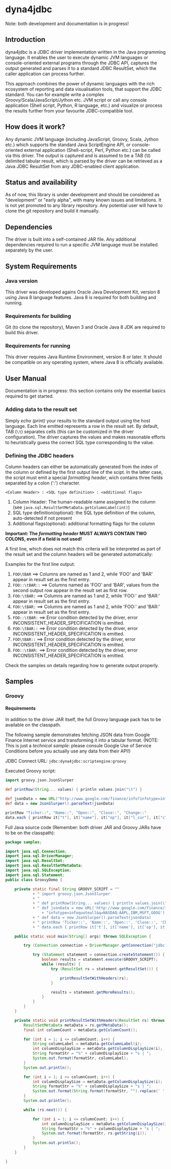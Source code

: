 # dyna4jdbc

Note: both development and documentation is in progress!

## Introduction

dyna4jdbc is a JDBC driver implementation written in the Java programming language. It enables the user to execute dynamic JVM languages or console-oriented external programs through the JDBC API, captures the output generated and parses it to a standard JDBC ResultSet, which the caller application can process further. 

This approach combines the power of dynamic languages with the rich ecosystem of reporting and data visualisation tools, that support the JDBC standard. You can for example write a complex Groovy/Scala/JavaScript/Jython etc. JVM script or call any console application (Shell script, Python, R language, etc.) and visualize or process the results further from your favourite JDBC-compatible tool. 

## How does it work?

Any dynamic JVM language (including JavaScript, Groovy, Scala, Jython etc.)  which supports the standard Java ScriptEngine API, or console-oriented external application (Shell-script, Perl, Python etc.) can be called via this driver. The output is captured and is assumed to be a TAB (\t) delimited tabular result, which is parsed by the driver can be retrieved as a Java JDBC ResultSet from any JDBC-enabled client application. 

## Status and availability

As of now, this library is under development and should be considered as "development" or "early alpha", with many known issues and limitations. It is not yet promoted to any library repository. Any potential user will have to clone the git repository and build it manually.  

## Dependencies

The driver is built into a self-contained JAR file. Any additional dependencies required to run a specific JVM language must be installed separately by the user. 

## System Requirements

### Java version

This driver was developed agains Oracle Java Development Kit, version 8 using Java 8 language features. Java 8 is required for both building and running.

### Requirements for building 

Git (to clone the repository), Maven 3 and Oracle Java 8 JDK are required to build this driver.

### Requirements for running

This driver requires Java Runtime Environment, version 8 or later. It should be compatible on any operating system, where Java 8 is officially available. 

## User Manual

Documentation is in progress: this section contains only the essential basics required to get started. 

### Adding data to the result set

Simply *echo (print)* your results to the standard output using the host language. Each line emitted represents a row in the result set. By default, TAB (`\t`) separates cells (this can be customized in the driver configuration). The driver captures the values and makes reasonable efforts to heuristically guess the correct SQL type corresponding to the value. 

### Defining the JDBC headers

Column headers can either be automatically generated from the index of the column or defined by the first output line of the scipt. In the latter case, the script must emit a special _formatting header_, wich contains three fields separated by a colon (':') character.

`<Column Header> : <SQL type definition> : <additional flags>`

1. Column Header: The human-readable name assigned to the column (see `java.sql.ResultSetMetaData.getColumnLabel(int)`)
2. SQL type definition(optional): the SQL type definition of the column, auto-detected if not present
3. Additional flags(optional): additional formatting flags for the column

**Important: The _formatting header_ MUST ALWAYS CONTAIN TWO COLONS, even if a field is not used!**

A first line, which does not match this criteria will be interpreted as part of the result set and the column headers will be generated automatically:

Examples for the first line output:

1. `FOO\tBAR` ==> Columns are named as 1 and 2, while 'FOO' and 'BAR' appear in result set as the first entry.
2. `FOO::\tBAR::` ==> Columns named as 'FOO' and 'BAR', values from the second output row appear in the result set as first row. 
3. `FOO:\tBAR:` ==> Columns are named as 1 and 2, while 'FOO:' and 'BAR:' appear in result set as the first entry.
4. `FOO:\tBAR:` ==> Columns are named as 1 and 2, while 'FOO:' and 'BAR:' appear in result set as the first entry.
5. `FOO::\tBAR:` ==> Error condition detected by the driver, error INCONSISTENT_HEADER_SPECIFICATION is emitted.
6. `FOO:\tBAR::` ==> Error condition detected by the driver, error INCONSISTENT_HEADER_SPECIFICATION is emitted.
7. `FOO\tBAR::` ==> Error condition detected by the driver, error INCONSISTENT_HEADER_SPECIFICATION is emitted.
8. `FOO::\tBAR:` ==> Error condition detected by the driver, error INCONSISTENT_HEADER_SPECIFICATION is emitted.

Check the samples on details regarding how to generate output properly.

## Samples

### Groovy 

#### Requirements 

In addition to the driver JAR itself, the full Groovy language pack has to be available on the classpath.

The following sample demonstrates fetching JSON data from Google Finance Internet service and transforming it into a tabular format. (NOTE: This is just a *technical sample*: please consule Google Use of Service Conditions before you actually use any data from their API!) 

JDBC Connect URL: `jdbc:dyna4jdbc:scriptengine:groovy`

Executed Groovy script:

```groovy
import groovy.json.JsonSlurper

def printRow(String... values) { println values.join("\t") }

def jsonData = new URL("http://www.google.com/finance/info?infotype=infoquoteall&q=NASDAQ:AAPL,IBM,MSFT,GOOG").text.replaceFirst("//", "")
def data = new JsonSlurper().parseText(jsonData)

printRow "Ticker::", "Name::", "Open::", "Close::", "Change::"
data.each { printRow it["t"], it["name"], it["op"], it["l_cur"], it["c"] }
```

Full Java source code (Remember: both driver JAR and Groovy JARs have to be on the classpath):

```java
package samples;

import java.sql.Connection;
import java.sql.DriverManager;
import java.sql.ResultSet;
import java.sql.ResultSetMetaData;
import java.sql.SQLException;
import java.sql.Statement;
public class GroovyDemo {

    private static final String GROOVY_SCRIPT = ""
            + "	import groovy.json.JsonSlurper														\n"
            + "																						\n"
            + " def printRow(String... values) { println values.join(\"\t\") }						\n"
            + " def jsonData = new URL('http://www.google.com/finance/info?"
                + "infotype=infoquoteall&q=NASDAQ:AAPL,IBM,MSFT,GOOG').text.replaceFirst('//', '')	\n"
            + " def data = new JsonSlurper().parseText(jsonData)									\n"
            + " printRow 'Ticker::', 'Name::', 'Open::', 'Close::', 'Change::'						\n"
            + " data.each { printRow it['t'], it['name'], it['op'], it['l_cur'], it['c'] } 			\n";

    public static void main(String[] args) throws SQLException {

        try (Connection connection = DriverManager.getConnection("jdbc:dyna4jdbc:scriptengine:groovy")) {

            try (Statement statement = connection.createStatement()) {
                boolean results = statement.execute(GROOVY_SCRIPT);
                while (results) {
                    try (ResultSet rs = statement.getResultSet()) {

                        printResultSetWithHeaders(rs);
                    }

                    results = statement.getMoreResults();
                }
            }
        }
    }

    private static void printResultSetWithHeaders(ResultSet rs) throws SQLException {
        ResultSetMetaData metaData = rs.getMetaData();
        final int columnCount = metaData.getColumnCount();

        for (int i = 1; i <= columnCount; i++) {
            String columnLabel = metaData.getColumnLabel(i);
            int columnDisplaySize = metaData.getColumnDisplaySize(i);
            String formatStr = "%" + columnDisplaySize + "s | ";
            System.out.format(formatStr, columnLabel);
        }
        System.out.println();

        for (int i = 1; i <= columnCount; i++) {
            int columnDisplaySize = metaData.getColumnDisplaySize(i);
            String formatStr = "%" + columnDisplaySize + "s | ";
            System.out.format(String.format(formatStr, "").replace(' ', '-'));
        }
        System.out.println();

        while (rs.next()) {

            for (int i = 1; i <= columnCount; i++) {
                int columnDisplaySize = metaData.getColumnDisplaySize(i);
                String formatStr = "%" + columnDisplaySize + "s | ";
                System.out.format(formatStr, rs.getString(i));
            }
            System.out.println();
        }
    }

}
```

